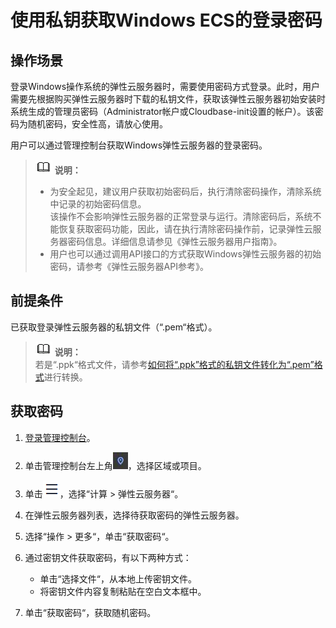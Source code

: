 # 使用私钥获取Windows ECS的登录密码<a name="dew_01_0086"></a>

## 操作场景<a name="section1873571381511"></a>

登录Windows操作系统的弹性云服务器时，需要使用密码方式登录。此时，用户需要先根据购买弹性云服务器时下载的私钥文件，获取该弹性云服务器初始安装时系统生成的管理员密码（Administrator帐户或Cloudbase-init设置的帐户）。该密码为随机密码，安全性高，请放心使用。

用户可以通过管理控制台获取Windows弹性云服务器的登录密码。

>![](public_sys-resources/icon-note.gif) **说明：**   
>-   为安全起见，建议用户获取初始密码后，执行清除密码操作，清除系统中记录的初始密码信息。  
>    该操作不会影响弹性云服务器的正常登录与运行。清除密码后，系统不能恢复获取密码功能，因此，请在执行清除密码操作前，记录弹性云服务器密码信息。详细信息请参见《弹性云服务器用户指南》。  
>-   用户也可以通过调用API接口的方式获取Windows弹性云服务器的初始密码，请参考《弹性云服务器API参考》。  

## 前提条件<a name="section9399145913169"></a>

已获取登录弹性云服务器的私钥文件（“.pem“格式）。

>![](public_sys-resources/icon-note.gif) **说明：**   
>若是“.ppk“格式文件，请参考[如何将“.ppk”格式的私钥文件转化为“.pem”格式](https://support.huaweicloud.com/dew_faq/dew_01_0099.html)进行转换。  

## 获取密码<a name="section7349054173814"></a>

1.  [登录管理控制台](https://console.huaweicloud.com)。
2.  单击管理控制台左上角![](figures/icon_region.png)，选择区域或项目。
3.  单击![](figures/icon-servicelist-0.png)，选择“计算 \> 弹性云服务器“。
4.  在弹性云服务器列表，选择待获取密码的弹性云服务器。
5.  选择“操作 \> 更多“，单击“获取密码“。
6.  通过密钥文件获取密码，有以下两种方式：
    -   单击“选择文件“，从本地上传密钥文件。
    -   将密钥文件内容复制粘贴在空白文本框中。

7.  单击“获取密码“，获取随机密码。

